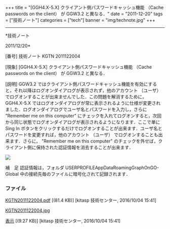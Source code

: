 ﻿+++
title = "[GGH4.X-5.X] クライアント側パスワードキャッシュ機能 （Cache passwords on the client） が GGW3.2 と異なる．"
date = "2011-12-20"
tags = ["技術ノート"]
categories = ["tech"]
banner = "img/technote.jpg"
+++

-----------------------------------------------------------------------------------------------------------------------------

*技術ノート

2011/12/20*


[番号]
技術ノート KGTN 2011122004

[現象]
[GGH4.X-5.X] クライアント側パスワードキャッシュ機能 （Cache passwords
on the client） が GGW3.2 と異なる．

[説明]
GGW3.2
ではクライアント側パスワードキャッシュ機能を有効にすると，それ以降はログオンダイアログが表示されず，他のアカウント
（ユーザ）
でログオンすることが出来ませんでした．この問題を解消するために，GGH4.X-5.X
ではログオンダイアログが常に表示されるように仕様が変更されました．ログオンダイアログでユーザ名とパスワードを入力し，さらに
"Remember me on this computer"
にチェックを入れてログオンすると，次回から同じ状態でログオンダイアログが表示されるようになります．ここで単に
Sing In
ボタンをクリックするだけでログオンすることが出来ます．ユーザ名とパスワードを変更すれば，他のアカウント
（ユーザ） でログオンすることも出来ます．さらに， "Remember me on this
computer"
のチェックを外せば，クライアント側に保持された認証情報を消去することが出来ます．

![](http://techreport.kitasp.net/attachments/download/2990/KGTN2011122004.jpg)

補　足
認証情報は，フォルダ USERPROFILEAppDataRoamingGraphOnGO-Global
中の接続先毎のファイルに暗号化されて記録されます．


### ファイル

 
 


[KGTN2011122004.pdf](http://techreport.kitasp.net/attachments/download/2989/KGTN2011122004.pdf)
 [(81.4 KB)] [kitasp 技術センター, 2016/10/04
15:41]

[KGTN2011122004.jpg](http://techreport.kitasp.net/attachments/download/2990/KGTN2011122004.jpg)

[表示](http://techreport.kitasp.net/attachments/2990/KGTN2011122004.jpg "表示")
 [(9.27 KB)] [kitasp 技術センター, 2016/10/04
15:41]


 


 

